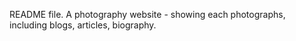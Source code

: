 README file.
A photography website - showing each photographs, including blogs, articles, biography.